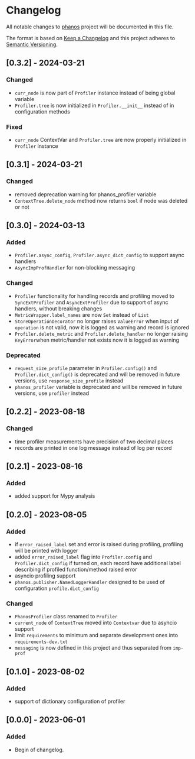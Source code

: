 # Changelog

All notable changes to [phanos](https://github.com/kajotgames/phanos) project will be documented in
this file.

The format is based on [Keep a Changelog](http://keepachangelog.com/en/1.0.0/)
and this project adheres to [Semantic Versioning](http://semver.org/spec/v2.0.0.html).

## [0.3.2] - 2024-03-21

### Changed

 - `curr_node` is now part of `Profiler` instance instead of being global variable
 - `Profiler.tree` is now initialized in `Profiler.__init__` instead of in configuration methods

### Fixed

 - `curr_node` ContextVar and `Profiler.tree` are now properly initialized in `Profiler` instance

## [0.3.1] - 2024-03-21

### Changed
 - removed deprecation warning for phanos_profiler variable    
 - `ContextTree.delete_node` method now returns `bool` if node was deleted or not


## [0.3.0] - 2024-03-13

### Added

 - `Profiler.async_config`, `Profiler.async_dict_config` to support async handlers
 - `AsyncImpProfHandler` for non-blocking messaging


### Changed
 - `Profiler` functionality for handling records and profiling moved to `SyncExtProfiler` and `AsyncExtProfiler` due
    to support of async handlers, without breaking changes
 - `MetricWrapper.label_names` are now `Set` instead of `List`
 - `StoreOperationDecorator` no longer raises `ValueError` when input of `operation` is not valid, 
now it is logged as warning and record is ignored
 - `Profiler.delete_metric` and `Profiler.delete_handler` no longer raising `KeyError`when metric/handler not exists
now it is logged as warning 

### Deprecated

- `request_size_profile` parameter in `Profiler.config()` and `Profiler.dict_config()` is deprecated and will be removed in future versions, use
`response_size_profile` instead
- `phanos_profiler` variable is deprecated and will be removed in future versions, use `profiler` instead


## [0.2.2] - 2023-08-18

### Changed

- time profiler measurements have precision of two decimal places
- records are printed in one log message instead of log per record

## [0.2.1] - 2023-08-16

### Added

- added support for Mypy analysis


## [0.2.0] - 2023-08-05

### Added

- if `error_raised_label` set and error is raised during profiling, profiling will be printed with logger
- added `error_raised_label` flag into `Profiler.config` and `Profiler.dict_config` if turned
on, each record have additional label describing if profiled function/method raised error
- asyncio profiling support
- `phanos.publisher.NamedLoggerHandler` designed to be used of configuration `profile.dict_config`


### Changed
- `PhanosProfiler` class renamed to `Profiler`
- `current_node` of `ContextTree` moved into `Contextvar` due to asyncio support
- limit `requirements` to minimum and separate development ones into `requirements-dev.txt`
- `messaging` is now defined in this project and thus separated from `imp-prof`


## [0.1.0] - 2023-08-02


### Added

- support of dictionary configuration of profiler


## [0.0.0] - 2023-06-01

### Added

- Begin of changelog.